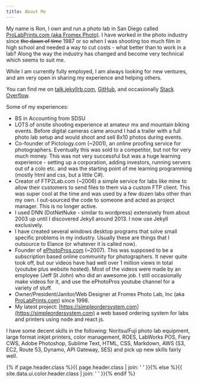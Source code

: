```yaml
---
title: About Me
---
```


My name is Ron, I own and run a photo lab in San Diego called [ProLabPrints.com (aka Fromex Photo)](https://prolabprints.com). I have worked in the photo industry since <del>the dawn of time</del> 1987 or so when I was shooting too much film in high school and needed a way to cut costs - what better than to work in a lab? Along the way the industry has changed and become very technical which seems to suit me.

While I am currently fully employed, I am always looking for new ventures, and am very open in sharing my experience and helping others.

You can find me on [talk.jekyllrb.com](https://talk.jekyllrb.com/users/rdyar/activity), [GitHub](https://github.com/rdyar), and occasionally [Stack Overflow](http://stackoverflow.com/users/2020118/ron).

Some of my experiences:

- BS in Accounting from SDSU
- LOTS of onsite shooting experience at amateur mx and mountain biking events. Before digital cameras came around I had a trailer with a full photo lab setup and would shoot and sell 8x10 photos during events.
- Co-founder of Pictology.com (~2001), an online proofing service for photographers. Eventually this was sold to a competitor, but not for very much money. This was not very successful but was a huge learning experience - setting up a corporation, adding investors, running servers out of a colo etc. and was the starting point of me learning programming (mostly html and css, but a little C#).
- Creator of FTP2Lab.com (~2006) a simple service for labs like mine to allow their customers to send files to them via a custom FTP client. This was super cool at the time and was used by a few dozen labs other than my own. I out-sourced the code to someone and acted as project manager. This is no longer active.
- I used DNN (DotNetNuke - similar to wordpress) extensively from about 2003 up until I discovered Jekyll around 2013. I now use Jekyll exclusively.
- I have created several windows desktop programs that solve small specific problems in my industry. Usually these are things that I outsource to Elance (or whatever it is called now).
- Founder of [ePhotoPros.com](http://ephotopros.com) (~2007). This was supposed to be a subscription based online community for photographers. It never quite took off, but our videos have had well over 1 million views in total (youtube plus website hosted). Most of the videos were made by an employee (Jeff St John) who did an awesome job. I still occasionally make videos for it, and use the ePhotoPros youtube channel for a variety of stuff.
- Owner/President/Janitor/Web Designer at Fromex Photo Lab, Inc (aka [ProLabPrints.com](http://prolabprints.com)) since 1998.
- My latest project: [https://simpleordersystem.com](https://simpleordersystem.com) a web based ordering system for labs and printers using node and react js.

I have some decent skills in the following: Noritsu/Fuji photo lab equipment, large format inkjet printers, color management, ROES, LabWorks POS, Fiery CWS, Adobe Photoshop, Sublime Text, HTML, CSS, Markdown, AWS (S3, EC2, Route 53, Dynamo, API Gateway, SES) and pick up new skills fairly well.

{% if page.header.class %}{{ page.header.class | join: ' ' }}{% else %}{{ site.data.ui.color.header.class | join: ' '  }}{% endif %}
